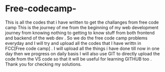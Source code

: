 # Free-codecamp-
This is all the codes that i have written to get the challanges from free code camp
This is the journey of me from the beginning of my web development journey from knowing nothing to getting to know stuff from both frontend and backend of the web dev . 
So we do the free code camp problems everyday and I will try and upload all the codes that I have writtn in FCC[Free code camp] .
I will upload all the things i have done till now in one day then we progress on daily basis 
I will also use GIT to directly upload the code from the VS code so that it will be useful for learning GITHUB too .
Thank you for checking my solutions.
